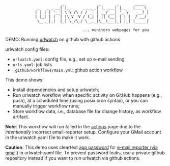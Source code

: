 ```
                         _               _       _       ____
              _   _ _ __| |_      ____ _| |_ ___| |__   |___ \
             | | | | '__| \ \ /\ / / _` | __/ __| '_ \    __) |
             | |_| | |  | |\ V  V / (_| | || (__| | | |  / __/
              \__,_|_|  |_| \_/\_/ \__,_|\__\___|_| |_| |_____|

                                  ... monitors webpages for you
```

DEMO: Running [urlwatch](https://github.com/thp/urlwatch) on github with github actions

urlwatch config files:
 - `urlwatch.yaml`: config file, e.g., set up e-mail sending
 - `urls.yaml`: job lists
 - `.github/workflows/main.yml`: github action workflow

This demo shows:
 - Install dependencies and setup urlwatch;
 - Run urlwatch workflow when specific activity on GitHub happens (e.g., push), at a scheduled time (using posix cron syntax), or you can manually trigger workflow runs;
 - Store workflow data, i.e., database file for change history, as workflow artifact.

**Note**: This workflow will run failed in the [actions](https://github.com/huwan/urlwatch-actions-demo/actions) page due to the *intentionally* incorrect email-reporter setup. Configure your GMail account in the urlwatch.yaml file to make it work.

**Caution**: This demo uses cleartext [app password](https://urlwatch.readthedocs.io/en/latest/reporters.html#smtp-login-without-keyring) for [e-mail reporter (via gmail)](https://urlwatch.readthedocs.io/en/latest/reporters.html#e-mail-via-gmail-smtp) in urlwatch.yaml file. To prevent password leaks, use a private github repository instead if you want to run urlwatch via github actions.
